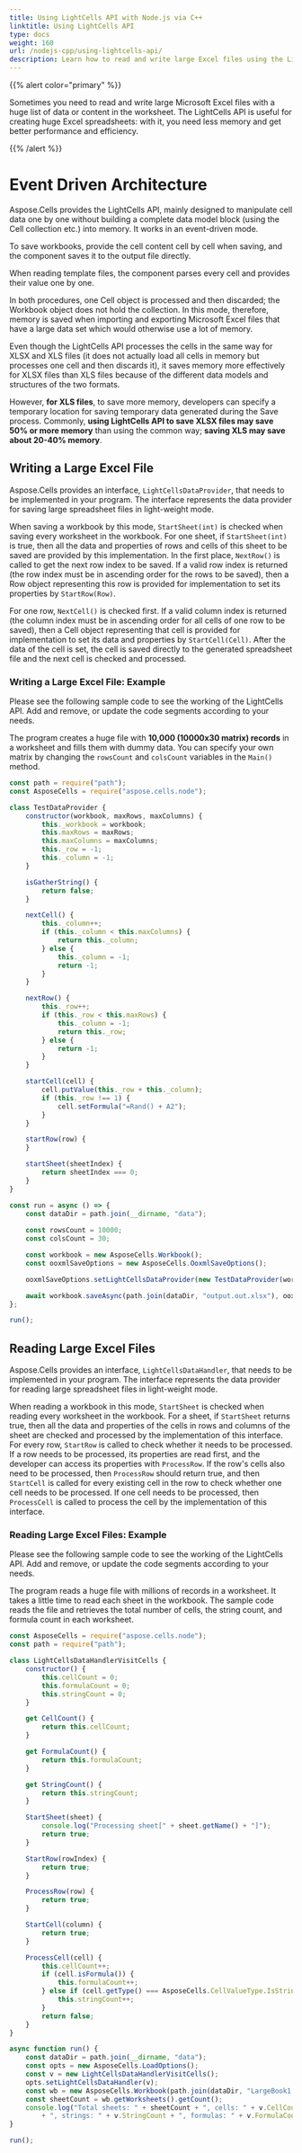 ```yaml
---  
title: Using LightCells API with Node.js via C++  
linktitle: Using LightCells API  
type: docs  
weight: 160  
url: /nodejs-cpp/using-lightcells-api/  
description: Learn how to read and write large Excel files using the LightCells API in Node.js via C++. Improve performance and efficiency with less memory consumption.  
---  
```


{{% alert color="primary" %}}  

Sometimes you need to read and write large Microsoft Excel files with a huge list of data or content in the worksheet. The LightCells API is useful for creating huge Excel spreadsheets: with it, you need less memory and get better performance and efficiency.  

{{% /alert %}}  
# Event Driven Architecture  
Aspose.Cells provides the LightCells API, mainly designed to manipulate cell data one by one without building a complete data model block (using the Cell collection etc.) into memory. It works in an event-driven mode.  

To save workbooks, provide the cell content cell by cell when saving, and the component saves it to the output file directly.  

When reading template files, the component parses every cell and provides their value one by one.  

In both procedures, one Cell object is processed and then discarded; the Workbook object does not hold the collection. In this mode, therefore, memory is saved when importing and exporting Microsoft Excel files that have a large data set which would otherwise use a lot of memory.  

Even though the LightCells API processes the cells in the same way for XLSX and XLS files (it does not actually load all cells in memory but processes one cell and then discards it), it saves memory more effectively for XLSX files than XLS files because of the different data models and structures of the two formats.  

However, **for XLS files**, to save more memory, developers can specify a temporary location for saving temporary data generated during the Save process. Commonly, **using LightCells API to save XLSX files may save 50% or more memory** than using the common way; **saving XLS may save about 20-40% memory**.  

## Writing a Large Excel File  
Aspose.Cells provides an interface, `LightCellsDataProvider`, that needs to be implemented in your program. The interface represents the data provider for saving large spreadsheet files in light-weight mode.  

When saving a workbook by this mode, `StartSheet(int)` is checked when saving every worksheet in the workbook. For one sheet, if `StartSheet(int)` is true, then all the data and properties of rows and cells of this sheet to be saved are provided by this implementation. In the first place, `NextRow()` is called to get the next row index to be saved. If a valid row index is returned (the row index must be in ascending order for the rows to be saved), then a Row object representing this row is provided for implementation to set its properties by `StartRow(Row)`.  

For one row, `NextCell()` is checked first. If a valid column index is returned (the column index must be in ascending order for all cells of one row to be saved), then a Cell object representing that cell is provided for implementation to set its data and properties by `StartCell(Cell)`. After the data of the cell is set, the cell is saved directly to the generated spreadsheet file and the next cell is checked and processed.  
### Writing a Large Excel File: Example  
Please see the following sample code to see the working of the LightCells API. Add and remove, or update the code segments according to your needs.  

The program creates a huge file with **10,000 (10000x30 matrix) records** in a worksheet and fills them with dummy data. You can specify your own matrix by changing the `rowsCount` and `colsCount` variables in the `Main()` method.  

```javascript
const path = require("path");
const AsposeCells = require("aspose.cells.node");

class TestDataProvider {
    constructor(workbook, maxRows, maxColumns) {
        this._workbook = workbook;
        this.maxRows = maxRows;
        this.maxColumns = maxColumns;
        this._row = -1;
        this._column = -1;
    }

    isGatherString() {
        return false;
    }

    nextCell() {
        this._column++;
        if (this._column < this.maxColumns) {
            return this._column;
        } else {
            this._column = -1;
            return -1;
        }
    }

    nextRow() {
        this._row++;
        if (this._row < this.maxRows) {
            this._column = -1;
            return this._row;
        } else {
            return -1;
        }
    }

    startCell(cell) {
        cell.putValue(this._row + this._column);
        if (this._row !== 1) {
            cell.setFormula("=Rand() + A2");
        }
    }

    startRow(row) {
    }

    startSheet(sheetIndex) {
        return sheetIndex === 0;
    }
}

const run = async () => {
    const dataDir = path.join(__dirname, "data");
    
    const rowsCount = 10000;
    const colsCount = 30;

    const workbook = new AsposeCells.Workbook();
    const ooxmlSaveOptions = new AsposeCells.OoxmlSaveOptions();

    ooxmlSaveOptions.setLightCellsDataProvider(new TestDataProvider(workbook, rowsCount, colsCount));

    await workbook.saveAsync(path.join(dataDir, "output.out.xlsx"), ooxmlSaveOptions);
};

run();
```  

## Reading Large Excel Files  
Aspose.Cells provides an interface, `LightCellsDataHandler`, that needs to be implemented in your program. The interface represents the data provider for reading large spreadsheet files in light-weight mode.  

When reading a workbook in this mode, `StartSheet` is checked when reading every worksheet in the workbook. For a sheet, if `StartSheet` returns true, then all the data and properties of the cells in rows and columns of the sheet are checked and processed by the implementation of this interface. For every row, `StartRow` is called to check whether it needs to be processed. If a row needs to be processed, its properties are read first, and the developer can access its properties with `ProcessRow`. If the row's cells also need to be processed, then `ProcessRow` should return true, and then `StartCell` is called for every existing cell in the row to check whether one cell needs to be processed. If one cell needs to be processed, then `ProcessCell` is called to process the cell by the implementation of this interface.  
### Reading Large Excel Files: Example  
Please see the following sample code to see the working of the LightCells API. Add and remove, or update the code segments according to your needs.  

The program reads a huge file with millions of records in a worksheet. It takes a little time to read each sheet in the workbook. The sample code reads the file and retrieves the total number of cells, the string count, and formula count in each worksheet.  

```javascript
const AsposeCells = require("aspose.cells.node");
const path = require("path");

class LightCellsDataHandlerVisitCells {
    constructor() {
        this.cellCount = 0;
        this.formulaCount = 0;
        this.stringCount = 0;
    }

    get CellCount() {
        return this.cellCount;
    }

    get FormulaCount() {
        return this.formulaCount;
    }

    get StringCount() {
        return this.stringCount;
    }

    StartSheet(sheet) {
        console.log("Processing sheet[" + sheet.getName() + "]");
        return true;
    }

    StartRow(rowIndex) {
        return true;
    }

    ProcessRow(row) {
        return true;
    }

    StartCell(column) {
        return true;
    }

    ProcessCell(cell) {
        this.cellCount++;
        if (cell.isFormula()) {
            this.formulaCount++;
        } else if (cell.getType() === AsposeCells.CellValueType.IsString) {
            this.stringCount++;
        }
        return false;
    }
}

async function run() {
    const dataDir = path.join(__dirname, "data");
    const opts = new AsposeCells.LoadOptions();
    const v = new LightCellsDataHandlerVisitCells();
    opts.setLightCellsDataHandler(v);
    const wb = new AsposeCells.Workbook(path.join(dataDir, "LargeBook1.xlsx"), opts);
    const sheetCount = wb.getWorksheets().getCount();
    console.log("Total sheets: " + sheetCount + ", cells: " + v.CellCount
        + ", strings: " + v.StringCount + ", formulas: " + v.FormulaCount);
}

run();
```  
  